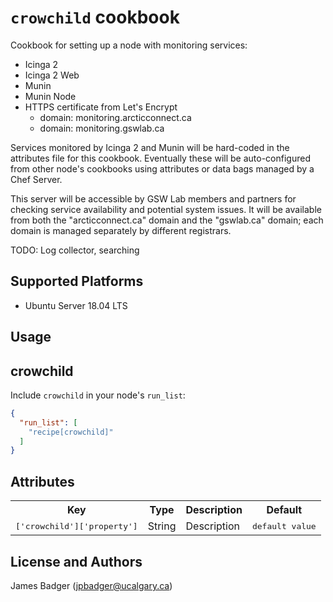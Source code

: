 # `crowchild` cookbook

Cookbook for setting up a node with monitoring services:

* Icinga 2
* Icinga 2 Web
* Munin
* Munin Node
* HTTPS certificate from Let's Encrypt
    * domain: monitoring.arcticconnect.ca
    * domain: monitoring.gswlab.ca

Services monitored by Icinga 2 and Munin will be hard-coded in the attributes file for this cookbook. Eventually these will be auto-configured from other node's cookbooks using attributes or data bags managed by a Chef Server.

This server will be accessible by GSW Lab members and partners for checking service availability and potential system issues. It will be available from both the "arcticconnect.ca" domain and the "gswlab.ca" domain; each domain is managed separately by different registrars.

TODO: Log collector, searching

## Supported Platforms

* Ubuntu Server 18.04 LTS

## Usage

## crowchild

Include `crowchild` in your node's `run_list`:

```json
{
  "run_list": [
    "recipe[crowchild]"
  ]
}
```

## Attributes

<table>
  <tr>
    <th>Key</th>
    <th>Type</th>
    <th>Description</th>
    <th>Default</th>
  </tr>
  <tr>
    <td><tt>['crowchild']['property']</tt></td>
    <td>String</td>
    <td>Description</td>
    <td><tt>default value</tt></td>
  </tr>
</table>

## License and Authors

James Badger (jpbadger@ucalgary.ca)
